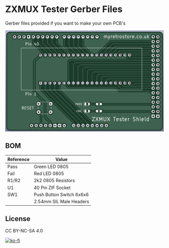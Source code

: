 # ZXMUX Tester Gerber Files

Gerber files provided if you want to make your own PCB's


![PCB](https://github.com/MyRetroStore/ZXMUX-Tester/blob/main/hardware/ZXMux%20Shield%20PCB.png?raw=true)



## BOM
| Reference | Value |
| ------ | ------ |
| Pass | Green LED 0805 |
| Fail | Red LED 0805 |
| R1/R2 | 2k2 0805 Resistors |
| U1 | 40 Pin ZIF Socket |
| SW1 | Push Button Switch 6x6x6 |
| | 2.54mm SIL Male Headers


## License
CC BY-NC-SA 4.0


[![ko-fi](https://ko-fi.com/img/githubbutton_sm.svg)](https://ko-fi.com/H2H8RDX9W)

